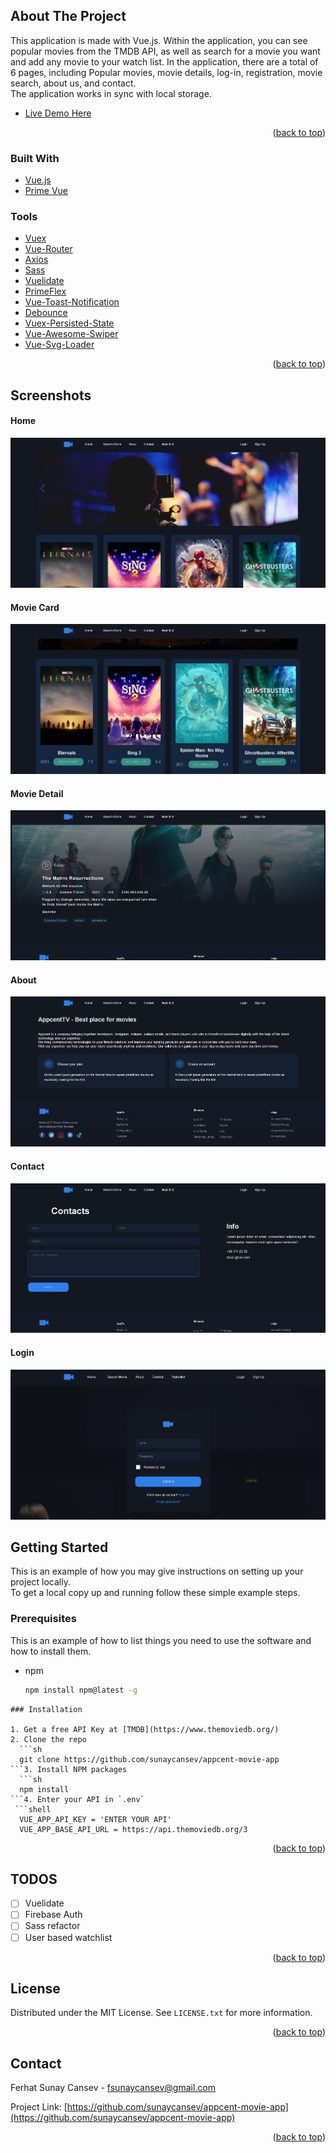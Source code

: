 <div id="top"></div>

<!-- ABOUT THE PROJECT -->

## About The Project

This application is made with Vue.js. Within the application, you can see popular movies from the TMDB API, as well as search for a movie you want and add any movie to your watch list. In the application, there are a total of 6 pages, including Popular movies, movie details, log-in, registration, movie search, about us, and contact.  
The application works in sync with local storage.

- [Live Demo Here](https://vue-movie-app-sunay.vercel.app/)

<p align="right">(<a href="#top">back to top</a>)</p>

### Built With

- [Vue.js](https://vuejs.org/)
- [Prime Vue](https://primefaces.org/primevue/showcase/#/)

### Tools

- [Vuex](https://vuex.vuejs.org/)
- [Vue-Router](https://router.vuejs.org/)
- [Axios](https://github.com/axios/axios)
- [Sass](https://sass-lang.com/)
- [Vuelidate](https://vuelidate.js.org/)
- [PrimeFlex](https://www.primefaces.org/primeflex/)
- [Vue-Toast-Notification](https://www.npmjs.com/package/vue-toast-notification)
- [Debounce](https://www.npmjs.com/package/debounce)
- [Vuex-Persisted-State](https://www.npmjs.com/package/vuex-persistedstate)
- [Vue-Awesome-Swiper](https://github.surmon.me/vue-awesome-swiper/)
- [Vue-Svg-Loader](https://www.npmjs.com/package/vue-svg-loader)

<p align="right">(<a href="#top">back to top</a>)</p>

  <!-- Project Screenshots -->

## Screenshots

#### Home

![App Screenshot](./src/assets/project_ss_1.png)

#### Movie Card

![App Screenshot](./src/assets/project_ss_2.png)

#### Movie Detail

![App Screenshot](./src/assets/project_ss_3.png)

#### About

![App Screenshot](./src/assets/project_ss_4.png)

#### Contact

![App Screenshot](./src/assets/project_ss_5.png)

#### Login

![App Screenshot](./src/assets/project_ss_6.png)

<!-- GETTING STARTED -->

## Getting Started

This is an example of how you may give instructions on setting up your project locally.  
To get a local copy up and running follow these simple example steps.

### Prerequisites

This is an example of how to list things you need to use the software and how to install them.

- npm
  ```sh
  npm install npm@latest -g
  ```

````
### Installation

1. Get a free API Key at [TMDB](https://www.themoviedb.org/)
2. Clone the repo
  ```sh
  git clone https://github.com/sunaycansev/appcent-movie-app
```3. Install NPM packages
  ```sh
  npm install
```4. Enter your API in `.env`
 ```shell
  VUE_APP_API_KEY = 'ENTER YOUR API'
  VUE_APP_BASE_API_URL = https://api.themoviedb.org/3
````

<p align="right">(<a href="#top">back to top</a>)</p>

<!-- USAGE EXAMPLES -->

<!-- ROADMAP -->

## TODOS

- [ ] Vuelidate
- [ ] Firebase Auth
- [ ] Sass refactor
- [ ] User based watchlist

<p align="right">(<a href="#top">back to top</a>)</p>

<!-- LICENSE -->

## License

Distributed under the MIT License. See `LICENSE.txt` for more information.

<p align="right">(<a href="#top">back to top</a>)</p>

<!-- CONTACT -->

## Contact

Ferhat Sunay Cansev - fsunaycansev@gmail.com

Project Link: [https://github.com/sunaycansev/appcent-movie-app](https://github.com/sunaycansev/appcent-movie-app)

<p align="right">(<a href="#top">back to top</a>)</p>

<!-- https://www.markdownguide.org/basic-syntax/#reference-style-links -->
